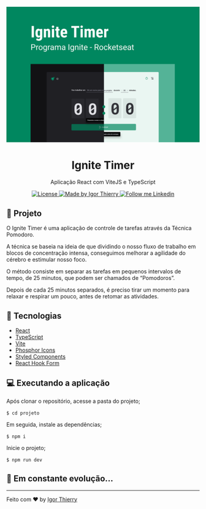 <base target="_blank">
<p align="center">
    <img alt="GoBarber" src="./.github/Capa.png" />
</p>

<h1 align="center">
  Ignite Timer
</h1>

<p align="center">Aplicação React com ViteJS e TypeScript</p>

<p align="center">
  <a href="#">
    <img alt="License" src="https://img.shields.io/badge/license-MIT-2ecc71">
  </a>

  <a href="https://github.com/IgorThierry">
    <img alt="Made by Igor Thierry" src="https://img.shields.io/badge/Made%20by-Igor%20Thierry-2ecc71">
  </a>

  <a href="https://www.linkedin.com/in/igorthierry/">
    <img alt="Follow me Linkedin" src="https://img.shields.io/badge/Follow%20up-igorthierry-2ecc71?style=social&logo=linkedin">
  </a>
</p>

## 🚀 Projeto

O Ignite Timer é uma aplicação de controle de tarefas através da Técnica Pomodoro.

A técnica se baseia na ideia de que dividindo o nosso fluxo de trabalho em blocos de concentração intensa, conseguimos melhorar a agilidade do cérebro e estimular nosso foco.

O método consiste em separar as tarefas em pequenos intervalos de tempo, de 25 minutos, que podem ser chamados de “Pomodoros”.

Depois de cada 25 minutos separados, é preciso tirar um momento para relaxar e respirar um pouco, antes de retomar as atividades.

## 🔧 Tecnologias

- [React](https://github.com/facebook/react)
- [TypeScript](https://github.com/microsoft/TypeScript)
- [Vite](https://github.com/vitejs/vite)
- [Phosphor Icons](https://github.com/phosphor-icons/phosphor-home)
- [Styled Components](https://github.com/styled-components/styled-components)
- [React Hook Form](https://github.com/react-hook-form/react-hook-form)

## 💻 Executando a aplicação

Após clonar o repositório, acesse a pasta do projeto;

```
$ cd projeto
```

Em seguida, instale as dependências;

```
$ npm i
```

Inicie o projeto;

```
$ npm run dev
```

## 🚀 **Em constante evolução...**

---

Feito com ♥ by [Igor Thierry](https://www.linkedin.com/in/igorthierry/)
